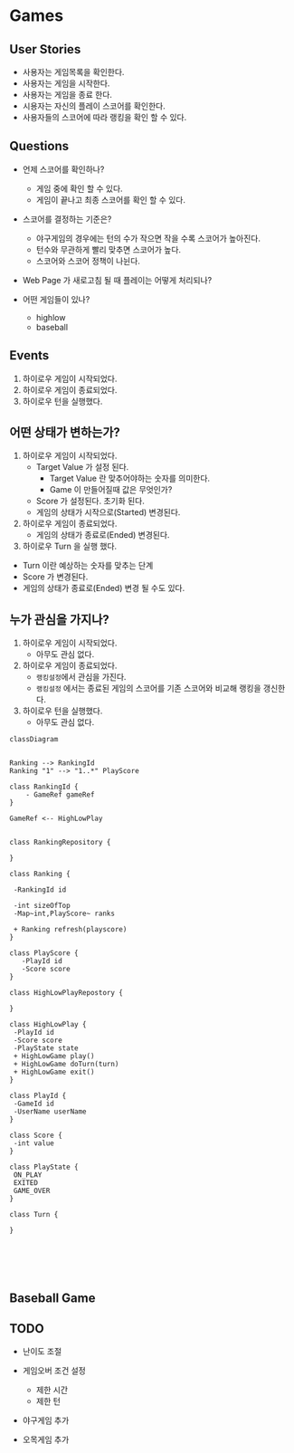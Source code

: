 # Games 

## User Stories

- 사용자는 게임목록을 확인한다. 
- 사용자는 게임을 시작한다. 
- 사용자는 게임을 종료 한다.
- 시용자는 자신의 플레이 스코어를 확인한다.
- 사용자들의 스코어에 따라 랭킹을 확인 할 수 있다. 

## Questions
- 언제 스코어를 확인하나?
  - 게임 중에 확인 할 수 있다.
  - 게임이 끝나고 최종 스코어를 확인 할 수 있다.
- 스코어를 결정하는 기준은?
  - 야구게임의 경우에는 턴의 수가 작으면 작을 수록 스코어가 높아진다. 
  - 턴수와 무관하게 빨리 맞추면 스코어가 높다.
  - 스코어와 스코어 정책이 나뉜다. 
  
- Web Page 가 새로고침 될 때 플레이는 어떻게 처리되나? 

- 어떤 게임들이 있나?
  - highlow
  - baseball
  
## Events

1. 하이로우 게임이 시작되었다.
2. 하이로우 게임이 종료되었다.
3. 하이로우 턴을 실행했다.

## 어떤 상태가 변하는가?

1. 하이로우 게임이 시작되었다.
    - Target Value 가 설정 된다.
        - Target Value 란 맞추어야하는 숫자를 의미한다.
        - Game 이 만들어질때 값은 무엇인가?
    - Score 가 설정된다. 초기화 된다.  
    - 게임의 상태가 시작으로(Started) 변경된다. 
2. 하이로우 게임이 종료되었다. 
    - 게임의 상태가 종료로(Ended) 변경된다.
3. 하이로우 Turn 을 실행 했다.
  - Turn 이란 예상하는 숫자를 맞추는 단계 
  - Score 가 변경된다.
  - 게임의 상태가 종료로(Ended) 변경 될 수도 있다.

## 누가 관심을 가지나?  

1. 하이로우 게임이 시작되었다.
   - 아무도 관심 없다. 
2. 하이로우 게임이 종료되었다.
    - `랭킹설정`에서 관심을 가진다.
    - `랭킹설정` 에서는 종료된 게임의 스코어를 기존 스코어와 비교해 랭킹을 갱신한다. 
3. 하이로우 턴을 실행했다.
    - 아무도 관심 없다.

    

```mermaid
classDiagram


Ranking --> RankingId
Ranking "1" --> "1..*" PlayScore

class RankingId {
    - GameRef gameRef
}

GameRef <-- HighLowPlay


class RankingRepository { 

}

class Ranking {

 -RankingId id

 -int sizeOfTop
 -Map~int,PlayScore~ ranks
 
 + Ranking refresh(playscore)
}

class PlayScore {
   -PlayId id
   -Score score 
}

class HighLowPlayRepostory {
  
}

class HighLowPlay {
 -PlayId id
 -Score score
 -PlayState state
 + HighLowGame play()
 + HighLowGame doTurn(turn)
 + HighLowGame exit()
}

class PlayId {
 -GameId id
 -UserName userName
}

class Score {
 -int value
}

class PlayState {
 ON_PLAY
 EXITED
 GAME_OVER
}

class Turn {
  
}




  
```

## Baseball Game



## TODO
- 난이도 조절 
- 게임오버 조건 설정 
  - 제한 시간
  - 제한 턴 

- 야구게임 추가 
- 오목게임 추가 
